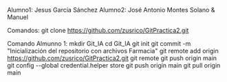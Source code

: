 Alumno1: Jesus García Sánchez
Alumno2: José Antonio Montes Solano & Manuel 

Comandos:
git clone https://github.com/zusrico/GitPractica2.git

Comando Almunno 1:
mkdir Git_IA
cd Git_IA
git init
git commit -m "Inicialización del repositorio con archivos Farmacia"
git remote add origin https://github.com/zusrico/GitPractica2.git
git remote
git push origin main
git config --global credential.helper store
git push origin main
git pull origin main